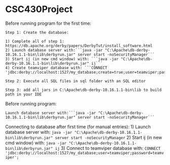 # CSC430Project

Before running program for the first time:

    Step 1: Create the database:

    1) Complete all of step 1: https://db.apache.org/derby/papers/DerbyTut/install_software.html
    2) Launch database server with:```java -jar "C:\Apache\db-derby-10.16.1.1-bin\lib\derbyrun.jar" server start -noSecurityManager```
    3) Start ij (in new cmd window) with: ```java -jar "C:\Apache\db-derby-10.16.1.1-bin\lib\derbyrun.jar" ij```
    4) Create teamviper database with: ```CONNECT 'jdbc:derby://localhost:1527/my_database;create=true;user=teamviper;password=teamviper';```

    Step 2: Execute all SQL files in sql folder with an SQL editor

    Step 3: add all jars in C:\Apache\db-derby-10.16.1.1-bin\lib to build path in your IDE

Before running program:

    Launch database server with:```java -jar "C:\Apache\db-derby-10.16.1.1-bin\lib\derbyrun.jar" server start -noSecurityManager```


Connecting to database after first time (for manual entries):
    1) Launch database server with: ```java -jar "C:\Apache\db-derby-10.16.1.1-bin\lib\derbyrun.jar" server start -noSecurityManager```
    2) Start ij (in new cmd window) with: ```java -jar "C:\Apache\db-derby-10.16.1.1-bin\lib\derbyrun.jar" ij```
    3) Connect to teamviper database with: ```CONNECT 'jdbc:derby://localhost:1527/my_database;user=teamviper;password=teamviper';```
